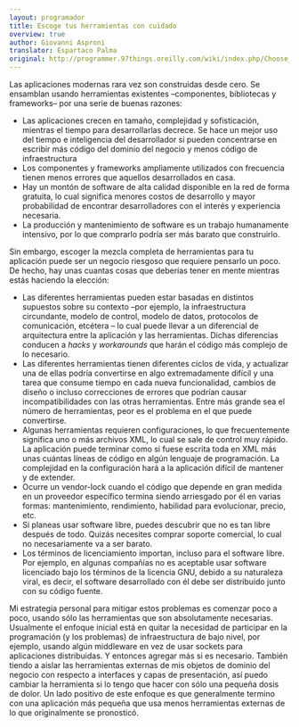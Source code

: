 ```yaml
---
layout: programador
title: Escoge tus herramientas con cuidado
overview: true
author: Giovanni Asproni
translator: Espartaco Palma
original: http://programmer.97things.oreilly.com/wiki/index.php/Choose_Your_Tools_with_Care
---
```


Las aplicaciones modernas rara vez son construidas desde cero. Se
ensamblan usando herramientas existentes –componentes, bibliotecas y
frameworks– por una serie de buenas razones:

* Las aplicaciones crecen en tamaño, complejidad y sofisticación, mientras
el tiempo para desarrollarlas decrece. Se hace un mejor uso del tiempo e
inteligencia del desarrollador si pueden concentrarse en escribir más
código del dominio del negocio y menos código de infraestructura
* Los componentes y frameworks ampliamente utilizados con frecuencia
tienen menos errores que aquellos desarrollados en casa.
* Hay un montón de software de alta calidad disponible en la red de
forma gratuita, lo cual significa menores costos de desarrollo y mayor
probabilidad de encontrar desarrolladores con el interés y experiencia
necesaria.
* La producción y mantenimiento de software es un trabajo humanamente
intensivo, por lo que comprarlo podría ser más barato que construirlo.

Sin embargo, escoger la mezcla completa de herramientas para tu
aplicación puede ser un negocio riesgoso que requiere pensarlo un poco.
De hecho, hay unas cuantas cosas que deberías tener en mente mientras
estás haciendo la elección:

* Las diferentes herramientas pueden estar basadas en distintos supuestos
sobre su contexto –por ejemplo, la infraestructura circundante, modelo
de control, modelo de datos, protocolos de comunicación, etcétera – lo
cual puede llevar a un diferencial de arquitectura entre la aplicación y
las herramientas. Dichas diferencias conducen a *hacks* y *workarounds*
que harán el código más complejo de lo necesario.
* Las diferentes herramientas tienen diferentes ciclos de vida, y
actualizar una de ellas podría convertirse en algo extremadamente
difícil y una tarea que consume tiempo en cada nueva funcionalidad,
cambios de diseño o incluso correcciones de errores que podrían causar
incompatibilidades con las otras herramientas. Entre más grande sea el
número de herramientas, peor es el problema en el que puede convertirse.
* Algunas herramientas requieren configuraciones, lo que frecuentemente
significa uno o más archivos XML, lo cual se sale de control muy rápido.
La aplicación puede terminar como si fuese escrita toda en XML más unas
cuántas líneas de código en algún lenguaje de programación. La
complejidad en la configuración hará a la aplicación difícil de mantener
y de extender.
* Ocurre un vendor-lock cuando el código que depende en gran medida en un
proveedor específico termina siendo arriesgado por él en varias formas:
mantenimiento, rendimiento, habilidad para evolucionar, precio, etc.
* Si planeas usar software libre, puedes descubrir que no es tan libre
después de todo. Quizás necesites comprar soporte comercial, lo cual no
necesariamente va a ser barato.
* Los términos de licenciamiento importan, incluso para el software libre.
Por ejemplo, en algunas compañías no es aceptable usar software
licenciado bajo los términos de la licencia GNU, debido a su naturaleza
viral, es decir, el software desarrollado con él debe ser distribuido
junto con su código fuente.

Mi estrategia personal para mitigar estos problemas es comenzar poco a
poco, usando sólo las herramientas que son absolutamente necesarias.
Usualmente el enfoque inicial está en quitar la necesidad de participar
en la programación (y los problemas) de infraestructura de bajo nivel,
por ejemplo, usando algún middleware en vez de usar sockets para
aplicaciones distribuidas. Y entonces agregar más si es necesario.
También tiendo a aislar las herramientas externas de mis objetos de
dominio del negocio con respecto a interfaces y capas de presentación,
así puedo cambiar la herramienta si lo tengo que hacer con sólo una
pequeña dosis de dolor. Un lado positivo de este enfoque es que
generalmente termino con una aplicación más pequeña que usa menos
herramientas externas de lo que originalmente se pronosticó.


